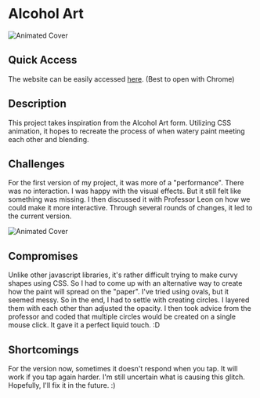 # Alcohol Art

![Animated Cover](img/demo.gif)

## Quick Access
The website can be easily accessed [here](https://samanthacui.github.io/abc-student-repo/projects/project-a/a-interactive/). (Best to open with Chrome) 

## Description
This project takes inspiration from the Alcohol Art form. Utilizing CSS animation, it hopes to recreate the process of when watery paint meeting each other and blending. 

## Challenges
For the first version of my project, it was more of a "performance". There was no interaction. I was happy with the visual effects. But it still felt like something was missing. I then discussed it with Professor Leon on how we could make it more interactive. Through several rounds of changes, it led to the current version.

![Animated Cover](img/demo-1.gif)

## Compromises
Unlike other javascript libraries, it's rather difficult trying to make curvy shapes using CSS. So I had to come up with an alternative way to create how the paint will spread on the "paper". I've tried using ovals, but it seemed messy. So in the end, I had to settle with creating circles. I layered them with each other than adjusted the opacity. I then took advice from the professor and coded that multiple circles would be created on a single mouse click. It gave it a perfect liquid touch. :D

## Shortcomings
For the version now, sometimes it doesn't respond when you tap. It will work if you tap again harder. I'm still uncertain what is causing this glitch. Hopefully, I'll fix it in the future. :)

